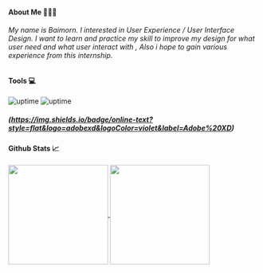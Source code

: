 #### About Me 👩🏻‍💻
###### My name is Baimorn. I interested in User Experience / User Interface Design. I want to learn and practice my skill to improve my design for what user need and what user interact with , Also i hope to gain various experience from this internship.

#### Tools 💻
![uptime](https://img.shields.io/badge/online-text?style=flat&logo=adobexd&logoColor=violet&label=Adobe%20XD) ![uptime](https://img.shields.io/badge/online-text?style=flat&logo=figma&logoColor=red&label=Figma
) 


##### (https://img.shields.io/badge/online-text?style=flat&logo=adobexd&logoColor=violet&label=Adobe%20XD)


#### Github Stats 📈
<a href="https://github.com/baimorn/github-readme-stats">
  <img height=200 align="center" src="https://github-readme-stats.vercel.app/api?username=baimorn" />
</a>
<a href="https://github.com/baimorn/convoychat">
  <img height=200 align="center" src="https://github-readme-stats.vercel.app/api/top-langs?username=baimorn&layout=compact&langs_count=8&card_width=320" />
</a>
